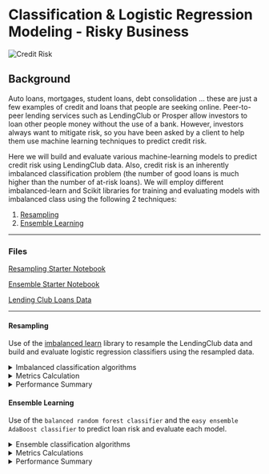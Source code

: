 # Classification & Logistic Regression Modeling - Risky Business

![Credit Risk](Images/credit-risk.jpg)

## Background

Auto loans, mortgages, student loans, debt consolidation ... these are just a few examples of credit and loans that people are seeking online. Peer-to-peer lending services such as LendingClub or Prosper allow investors to loan other people money without the use of a bank. However, investors always want to mitigate risk, so you have been asked by a client to help them use machine learning techniques to predict credit risk.

Here we will build and evaluate various machine-learning models to predict credit risk using LendingClub data. Also, credit risk is an inherently imbalanced classification problem (the number of good loans is much higher than the number of at-risk loans). We will employ different imbalanced-learn and Scikit libraries for training and evaluating models with imbalanced class using the following 2 techniques:


1. [Resampling](#Resampling)
2. [Ensemble Learning](#Ensemble-Learning)

- - -

### Files

[Resampling Starter Notebook](Starter_Code/credit_risk_resampling.ipynb)

[Ensemble Starter Notebook](Starter_Code/credit_risk_ensemble.ipynb)

[Lending Club Loans Data](Instructions/Resources/LoanStats_2019Q1.csv.zip)

- - -

#### Resampling

Use of the [imbalanced learn](https://imbalanced-learn.readthedocs.io) library to resample the LendingClub data and build and evaluate logistic regression classifiers using the resampled data.

<details>
<summary>Imbalanced classification algorithms</summary><br>
    
1. **Oversampling of the data using the `Naive Random Oversampler` and `SMOTE` algorithms**
    
    * Naive Random OverSampler:
    
    ```
        # Resample the training data with the RandomOversampler
        from imblearn.over_sampling import RandomOverSampler
        ros = RandomOverSampler(random_state=1)
        X_resampled, y_resampled = ros.fit_resample(X_train, y_train)
     ```
     
    * SMOTE OverSampler:
    
    ```
        from imblearn.over_sampling import SMOTE
        X_resampled, y_resampled = SMOTE(random_state=1, sampling_strategy=1.0).fit_resample(X_train, y_train)
    ```
2. **Undersampling of the data using the `Cluster Centroids` algorithm**
    ```
        from imblearn.under_sampling import ClusterCentroids
        undersample = ClusterCentroids(random_state=1, n_jobs=1)
        X_resampled, y_resampled = undersample.fit_resample(X_train, y_train)
    ```
3. **Over- and under-sampling using a combination `SMOTEENN` algorithm**
    ```
        from imblearn.combine import SMOTEENN
        sm = SMOTEENN(random_state=1)
        X_resampled, y_resampled = sm.fit_resample(X_train, y_train)
    ```
</details>

<details>
<summary>Metrics Calculation</summary><br>    

Following steps were performed for each of the algorithm:

1. Train a `logistic regression classifier` from `sklearn.linear_model` using the resampled data.
    ```
        from sklearn.linear_model import LogisticRegression
        model_ros = LogisticRegression(solver='liblinear', random_state=1)
        model_ros.fit(X_resampled, y_resampled)
    ```

2. Calculate the `balanced accuracy score` from `sklearn.metrics` 
3. Calculate the `confusin matrix` from `sklearn.metrics`
4. Print the `imbalanced classification report` from `imblearn.metrics`


Models                      |Accuracy Score          |Confusion Matrix                  | Classification Report 
:-------------------------:|:-------------------------:|:-------------------------:|:-------------------------:
*Random OverSampling* |0.7448 |<img src="Images/ros_cm.PNG" width="300" />|<img src="Images/ros_class_rept.PNG" width="500" />
*SMOTE OverSampling* | 0.7130|<img src="Images/smote_cm.PNG" width="300" />|<img src="Images/smote_class_rept.PNG" width="500" />
*ClusterCentroids UnderSampling* | 0.6469 | <img src="Images/us_cc_cm.PNG" width="300" />|<img src="Images/cc_us_class_rept.PNG" width="500" />
*SMOTEENN Combination Sampling* |0.6917 | <img src="Images/sm_cm.PNG" width="300" />|<img src="Images/sm_class_rept.PNG" width="500" />

</details>

<details>
<summary>Performance Summary</summary><br>    

Use the above to answer the following:

> Which model had the best balanced accuracy score?<br/>
    `Naive Random OverSampler`<br/><br/>
> Which model had the best recall score?<br/>
    `Naive Random OverSampler`<br/><br/>
> Which model had the best geometric mean score?<br/>
    `Naive Random OverSampler` <br/><br/>
 
</details>

#### Ensemble Learning

Use of the `balanced random forest classifier` and the `easy ensemble AdaBoost classifier` to predict loan risk and evaluate each model.

<details>
<summary>Ensemble classification algorithms</summary><br>    

1. **Balanced Random Forest Classifier**
     ```
        # Resample the training data with the BalancedRandomForestClassifier
        from imblearn.ensemble import BalancedRandomForestClassifier
        brf = BalancedRandomForestClassifier(n_estimators=100, random_state=1, n_jobs=1)
        brf_model = brf.fit(X_train, y_train)
     ```
     
2. **Easy Ensemble AdaBoost Classifier**
    ```
        ## Resample the training data with the Easy Ensemble AdaBoost Classifier
        from imblearn.ensemble import EasyEnsembleClassifier
        eec = EasyEnsembleClassifier(random_state=1, n_jobs=1, n_estimators=100)
        eec_model = eec.fit(X_train, y_train)
     ```
</details>

<details>
<summary>Metrics Calculations</summary><br>  
    

Following Steps were performed:

1. Train the model using the quarterly data from LendingClub provided in the `Resource` folder.
    ```
        from sklearn.model_selection import train_test_split
        X_train, X_test, y_train, y_test = train_test_split(X, y, random_state=1)
    ```

2. Calculate the balanced accuracy score from `sklearn.metrics`.
3. Print the confusion matrix from `sklearn.metrics`.
4. Generate a classification report using the `imbalanced_classification_report` from imbalanced learn.

Models                      |Accuracy Score          |Confusion Matrix                  | Classification Report 
:-------------------------:|:-------------------------:|:-------------------------:|:-------------------------:
*Balanced Random Forest Classifier* |0.7855 |<img src="Images/brf_cm.PNG" width="300" />|<img src="Images/brf_class_rpt.PNG" width="500" />
*Easy Ensemble AdaBoost Classifier* | 0.9316|<img src="Images/eec_cm.PNG" width="300" />|<img src="Images/eec_class_rpt.PNG" width="500" />


5. For the balanced random forest classifier only, print the feature importance sorted in descending order (most important feature to least important) along with the feature score.

    ```
            Features
    [(0.09175752102205247, 'total_rec_prncp'),
     (0.06410003199501778, 'total_pymnt_inv'),
     (0.05764917485461809, 'total_pymnt'),
     (0.05729679526683975, 'total_rec_int'),
     (0.05174788106507317, 'last_pymnt_amnt'),
     (0.031955619175665397, 'int_rate'),
     (0.02353678623968216, 'issue_d_Jan-2019'),
     (0.017078915518993903, 'installment'),
     (0.017014861224701222, 'mths_since_recent_inq'),
     (0.016537957646730293, 'out_prncp_inv'),
     (0.016169718411077325, 'max_bal_bc'),
     (0.01607049983545137, 'dti'),
     (0.01599866290723441, 'revol_bal'),
     (0.015775537221600675, 'annual_inc'),
     (0.01535560674178928, 'tot_hi_cred_lim'),
     (0.015029265003541079, 'mo_sin_old_rev_tl_op'),
     (0.014828006488636946, 'out_prncp'),
     (0.01464881608833323, 'total_bc_limit'),
     (0.014402430445752665, 'total_bal_il'),
     (0.014318832248876989, 'mths_since_rcnt_il'),
     (0.013519867193755364, 'issue_d_Mar-2019'),
     (0.013151520216882331, 'il_util'),
     (0.013101578263049833, 'total_il_high_credit_limit'),
     (0.012784600558682344, 'bc_util'),
     (0.012636608914961465, 'total_bal_ex_mort'),
     (0.012633464965390648, 'avg_cur_bal'),
     (0.012406321468566728, 'total_rev_hi_lim'),
     (0.011687404692448701, 'mo_sin_old_il_acct'),
     (0.01156494245653799, 'all_util'),
     (0.011455878011762288, 'num_rev_accts'),
     (0.011409157520644688, 'bc_open_to_buy'),
     (0.01073641504525053, 'tot_cur_bal'),
     (0.010380085181706624, 'acc_open_past_24mths'),
     (0.010097528131347774, 'mths_since_recent_bc'),
     (0.00995373830638152, 'loan_amnt'),
     (0.00991410213601043, 'pct_tl_nvr_dlq'),
     (0.009821715826953788, 'num_il_tl'),
     (0.009603648248133598, 'inq_last_12m'),
     (0.009537423049553, 'num_actv_rev_tl'),
     (0.008976776055926955, 'total_acc'),
     (0.008870623013604539, 'num_bc_tl'),
     (0.008745106187024114, 'num_op_rev_tl'),
     (0.008045578273709669, 'mo_sin_rcnt_tl'),
     (0.007906251501807723, 'next_pymnt_d_Apr-2019'),
     (0.00782073260901301, 'open_acc'),
     (0.007798696767389274, 'num_sats'),
     (0.007608045628523077, 'inq_fi'),
     (0.0075861537897335815, 'num_bc_sats'),
     (0.007554511001273182, 'num_tl_op_past_12m'),
     (0.007471884930172615, 'open_acc_6m'),
     (0.007273779915807858, 'num_rev_tl_bal_gt_0'),
     (0.006874845464745796, 'mort_acc'),
     (0.006862142977394886, 'total_cu_tl'),
     (0.006838718858820505, 'percent_bc_gt_75'),
     (0.006413554699909871, 'open_il_24m'),
     (0.006319439816216779, 'mo_sin_rcnt_rev_tl_op'),
     (0.006160469432535709, 'num_actv_bc_tl'),
     (0.006066257227997291, 'open_rv_12m'),
     (0.005981472544437747, 'total_rec_late_fee'),
     (0.0055301594524349495, 'open_act_il'),
     (0.004961823663836347, 'issue_d_Feb-2019'),
     (0.004685198497435334, 'next_pymnt_d_May-2019'),
     (0.0045872929977180356, 'open_rv_24m'),
     (0.0041651633321967895, 'inq_last_6mths'),
     (0.004016461341161775, 'open_il_12m'),
     (0.0032750717701661657, 'delinq_2yrs'),
     (0.0027565184136781346, 'verification_status_Not Verified'),
     (0.0026174030074401656, 'num_accts_ever_120_pd'),
     (0.002279671873697176, 'home_ownership_MORTGAGE'),
     (0.0021899772867773103, 'tot_coll_amt'),
     (0.0020851101815353096, 'home_ownership_RENT'),
     (0.0018404849590376573, 'home_ownership_OWN'),
     (0.001736019018028134, 'verification_status_Verified'),
     (0.0015472230884974506, 'verification_status_Source Verified'),
     (0.0012263315437383057, 'application_type_Joint App'),
     (0.0012213148580230454, 'application_type_Individual'),
     (0.0012151288883862276, 'pub_rec_bankruptcies'),
     (0.0008976722260399365, 'pub_rec'),
     (0.0008125182396705508, 'initial_list_status_w'),
     (0.000573414997420326, 'num_tl_90g_dpd_24m'),
     (0.0005168345750594915, 'collections_12_mths_ex_med'),
     (0.0004192455022893127, 'initial_list_status_f'),
     (0.0, 'tax_liens'),
     (0.0, 'recoveries'),
     (0.0, 'pymnt_plan_n'),
     (0.0, 'policy_code'),
     (0.0, 'num_tl_30dpd'),
     (0.0, 'num_tl_120dpd_2m'),
     (0.0, 'home_ownership_ANY'),
     (0.0, 'hardship_flag_N'),
     (0.0, 'delinq_amnt'),
     (0.0, 'debt_settlement_flag_N'),
     (0.0, 'collection_recovery_fee'),
     (0.0, 'chargeoff_within_12_mths'),
     (0.0, 'acc_now_delinq')]
     ```
</details>

<details>
<summary>Performance Summary</summary><br>
    
Use the above to answer the following:

> Which model had the best balanced accuracy score?<br/>
> `Easy Ensemble AdaBoost Classifier`<br/><br/>
> Which model had the best recall score?<br/>
> `Easy Ensemble AdaBoost Classifier`<br/><br/>
> Which model had the best geometric mean score?<br/>
> `Easy Ensemble AdaBoost Classifier`<br/><br/>
> What are the top three features?<br/>
    ```
        * (0.09175752102205247, 'total_rec_prncp')<br/>
        * (0.06410003199501778, 'total_pymnt_inv')<br/>
        * (0.05764917485461809, 'total_pymnt')<br/>
    ```
     

- - -


